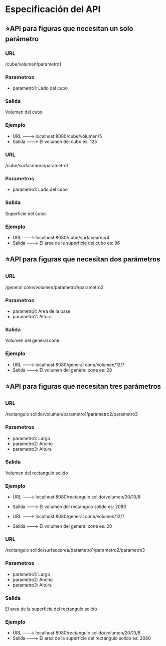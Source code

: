 # Especificación del API
## ⭐API para figuras que necesitan un solo parámetro
### URL
/cube/volumen/parametro1
### Parametros
- parametro1: Lado del cubo
### Salida
Volumen del cubo

### Ejemplo
- URL ---> localhost:8080/cube/volumen/5
- Salida ---> El volumen del cubo es: 125

### URL
/cube/surfacearea/parametro1
### Parametros
- parametro1: Lado del cubo
### Salida
Superficie del cubo

### Ejemplo
- URL ---> localhost:8080/cube/surfacearea/4
- Salida ---> El area de la superficie del cubo es: 96


## ⭐API para figuras que necesitan dos parámetros
### URL
/general cone/volumen/parametro1/parametro2
### Parametros
- parametro1: Area de la base
- parametro2: Altura
### Salida
Volumen del general cone

### Ejemplo
- URL ---> localhost:8080/general cone/volumen/12/7
- Salida ---> El volumen del general cone es: 28

## ⭐API para figuras que necesitan tres parámetros
### URL
/rectangulo solido/volumen/parametro1/parametro2/parametro3
### Parametros
- parametro1: Largo
- parametro2: Ancho
- parametro3: Altura
### Salida
Volumen del rectangulo solido
### Ejemplo
- URL ---> localhost:8080/rectangulo solido/volumen/20/13/8
- Salida ---> El volumen del rectangulo solido es: 2080

- URL ---> localhost:8080/general cone/volumen/12/7
- Salida ---> El volumen del general cone es: 28

### URL
/rectangulo solido/surfacearea/parametro1/parametro2/parametro3
### Parametros
- parametro1: Largo
- parametro2: Ancho
- parametro3: Altura
### Salida
El area de la superficie del rectangulo solido
### Ejemplo
- URL ---> localhost:8080/rectangulo solido/volumen/20/13/8
- Salida ---> El area de la superficie del rectangulo solido es: 2080
